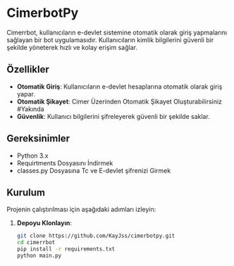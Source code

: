 # CimerbotPy

Cimerrbot, kullanıcıların e-devlet sistemine otomatik olarak giriş yapmalarını sağlayan bir bot uygulamasıdır. Kullanıcıların kimlik bilgilerini güvenli bir şekilde yöneterek hızlı ve kolay erişim sağlar.

## Özellikler

- **Otomatik Giriş**: Kullanıcıların e-devlet hesaplarına otomatik olarak giriş yapar.
- **Otomatik Şikayet**: Cimer Üzerinden Otomatik Şikayet Oluşturabilirsiniz #Yakında
- **Güvenlik**: Kullanıcı bilgilerini şifreleyerek güvenli bir şekilde saklar.

## Gereksinimler

- Python 3.x
- Requirtments Dosyasını İndirmek
- classes.py Dosyasına Tc ve E-devlet şifrenizi Girmek

## Kurulum

Projenin çalıştırılması için aşağıdaki adımları izleyin:

1. **Depoyu Klonlayın**:
   ```bash
   git clone https://github.com/KayJss/cimerbotpy.git
   cd cimerrbot
   pip install -r requirements.txt
   python main.py
